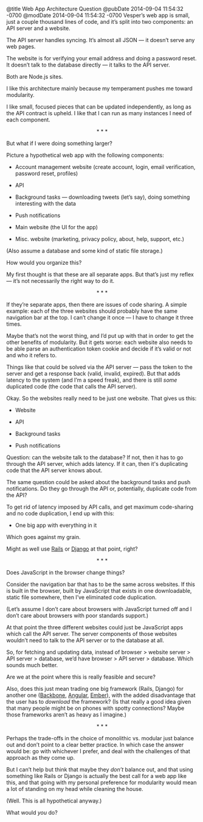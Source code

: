 @title Web App Architecture Question
@pubDate 2014-09-04 11:54:32 -0700
@modDate 2014-09-04 11:54:32 -0700
Vesper’s web app is small, just a couple thousand lines of code, and it’s split into two components: an API server and a website.

The API server handles syncing. It’s almost all JSON — it doesn’t serve any web pages.

The website is for verifying your email address and doing a password reset. It doesn’t talk to the database directly — it talks to the API server.

Both are Node.js sites.

I like this architecture mainly because my temperament pushes me toward modularity.

I like small, focused pieces that can be updated independently, as long as the API contract is upheld. I like that I can run as many instances I need of each component.

<p style="text-align:center">* * *</p>

But what if I were doing something larger?

Picture a hypothetical web app with the following components:

* Account management website (create account, login, email verification, password reset, profiles)

* API

* Background tasks — downloading tweets (let’s say), doing something interesting with the data

* Push notifications

* Main website (the UI for the app)

* Misc. website (marketing, privacy policy, about, help, support, etc.)

(Also assume a database and some kind of static file storage.)

How would you organize this?

My first thought is that these are all separate apps. But that’s just my reflex — it’s not necessarily the right way to do it.

<p style="text-align:center">* * *</p>

If they’re separate apps, then there are issues of code sharing. A simple example: each of the three websites should probably have the same navigation bar at the top. I can’t change it once — I have to change it three times.

Maybe that’s not the worst thing, and I’d put up with that in order to get the other benefits of modularity. But it gets worse: each website also needs to be able parse an authentication token cookie and decide if it’s valid or not and who it refers to.

Things like that could be solved via the API server — pass the token to the server and get a response back (valid, invalid, expired). But that adds latency to the system (and I’m a speed freak), and there is still *some* duplicated code (the code that calls the API server).

Okay. So the websites really need to be just one website. That gives us this:

* Website

* API

* Background tasks

* Push notifications

Question: can the website talk to the database? If not, then it has to go through the API server, which adds latency. If it can, then it's duplicating code that the API server knows about.

The same question could be asked about the background tasks and push notifications. Do they go through the API or, potentially, duplicate code from the API?

To get rid of latency imposed by API calls, and get maximum code-sharing and no code duplication, I end up with this:

* One big app with everything in it

Which goes against my grain.

Might as well use <a href="http://rubyonrails.org">Rails</a> or <a href="https://www.djangoproject.com">Django</a> at that point, right?

<p style="text-align:center">* * *</p>

Does JavaScript in the browser change things?

Consider the navigation bar that has to be the same across websites. If this is built in the browser, built by JavaScript that exists in one downloadable, static file somewhere, then I’ve eliminated code duplication.

(Let’s assume I don’t care about browsers with JavaScript turned off and I don’t care about browsers with poor standards support.)

At that point the three different websites could just be JavaScript apps which call the API server. The server components of those websites wouldn’t need to talk to the API server or to the database at all.

So, for fetching and updating data, instead of browser > website server > API server > database, we’d have browser > API server > database. Which sounds much better.

Are we at the point where this is really feasible and secure?

Also, does this just mean trading one big framework (Rails, Django) for another one (<a href="http://backbonejs.org">Backbone</a>, <a href="https://angularjs.org">Angular</a>, <a href="http://emberjs.com">Ember</a>), with the added disadvantage that the user has to *download* the framework? (Is that really a good idea given that many people might be on phones with spotty connections? Maybe those frameworks aren’t as heavy as I imagine.)

<p style="text-align:center">* * *</p>

Perhaps the trade-offs in the choice of monolithic vs. modular just balance out and don’t point to a clear better practice. In which case the answer would be: go with whichever I prefer, and deal with the challenges of that approach as they come up.

But I can’t help but think that maybe they *don’t* balance out, and that using something like Rails or Django is actually the best call for a web app like this, and that going with my personal preference for modularity would mean a lot of standing on my head while cleaning the house.

(Well. This is all hypothetical anyway.)

What would <em>you</em> do?
